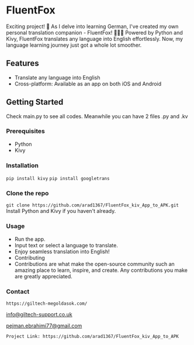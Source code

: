 # FluentFox

Exciting project! 🌟 As I delve into learning German, I've created my own personal translation companion - FluentFox! 🦊🇩🇪 Powered by Python and Kivy,
FluentFox translates any language into English effortlessly. Now, my language learning journey just got a whole lot smoother. 

## Features

- Translate any language into English
- Cross-platform: Available as an app on both iOS and Android

## Getting Started

Check main.py to see all codes. Meanwhile you can have 2 files .py and .kv

### Prerequisites

- Python
- Kivy

### Installation

`pip install kivy` 
`pip install googletrans`

### Clone the repo
`git clone https://github.com/arad1367/FluentFox_kiv_App_to_APK.git`
Install Python and Kivy if you haven't already.

### Usage
- Run the app.
- Input text or select a language to translate.
- Enjoy seamless translation into English!
- Contributing
- Contributions are what make the open-source community such an amazing place to learn, inspire, and create. Any contributions you make are greatly appreciated.

### Contact
`https://giltech-megoldasok.com/`

info@giltech-support.co.uk

pejman.ebrahimi77@gmail.com

` Project Link: https://github.com/arad1367/FluentFox_kiv_App_to_APK `
